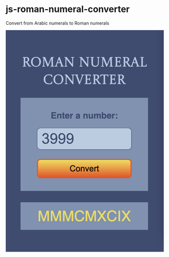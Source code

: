 # js-roman-numeral-converter
Convert from Arabic numerals to Roman numerals


![Converter interface screenshot](<Screenshot 2024-01-12 at 15.37.40.png>)